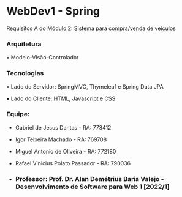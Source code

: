 # WebDev1 - Spring

Requisitos A do Módulo 2: Sistema para compra/venda de veículos

### Arquitetura
• Modelo-Visão-Controlador
### Tecnologias
• Lado do Servidor: SpringMVC, Thymeleaf e Spring Data JPA

• Lado do Cliente: HTML, Javascript e CSS

### Equipe:
* Gabriel de Jesus Dantas              - RA: 773412
* Igor Teixeira Machado                - RA: 769708
* Miguel Antonio de Oliveira           - RA: 772180
* Rafael Vinicius Polato Passador      - RA: 790036
 
* ### Professor: Prof. Dr. Alan Demétrius Baria Valejo - Desenvolvimento de Software para Web 1  [2022/1]
